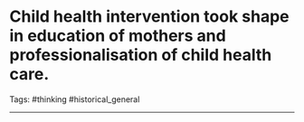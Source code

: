 # Child health intervention took shape in education of mothers and professionalisation of child health care.
Tags: #thinking #historical_general 

---